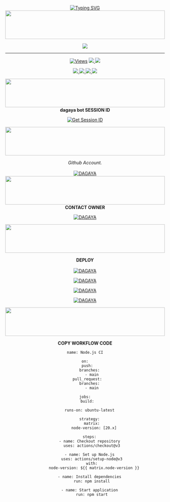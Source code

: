 <div align="center">


 [![Typing SVG](https://readme-typing-svg.demolab.com?font=Fira+Code&weight=600&size=37&pause=1000&color=F722F2&width=435&lines=𝗕𝗢𝗧+ＤＡＧＡＹＡ+MD+V1)](https://git.io/typing-svg)
 <img src="https://i.imgur.com/dBaSKWF.gif" height="90" width="100%">
 
<p align="center">
<a href="[https://github.com/tslovest/dagaya-md](https://github.com/tslovest/dagaya-md)">
    <img src=https://i.ibb.co/2W4twvC/7688.jpg" 
</a>
<hr>
 <p align="center">

  <a href="htt">
    <img src="https://hits.seeyoufarm.com/api/count/incr/badge.svg?url=https%3A%2F%2Fgithub.com%2FDAGAYA-MD%2FDAGAYA-MD&count_bg=%2379C83D&title_bg=%23555555&icon=gitpod.svg&icon_color=%23E7E7E7&title=Views&edge_flat=false" alt="Views"/></a>
  
  </a>
  <a href="https://github.com/tslovest/dagaya-md">
    <img src="https://img.shields.io/github/forks/tslovest/dagaya-md?label=Fork&style=social">
    
  </a>
  <a href="https://github.com/tslovest/dagaya-md">
    <img src="https://img.shields.io/github/stars/tslovest/dagaya-md?style=social">
  </a>
</p>

<p align="center">
  <a href="https://github.com/tslovest/dagaya-md">
    <img src="https://img.shields.io/github/repo-size/tslovest/dagaya-md?color=purple&label=Repo%20Size&style=plastic">

  </a>
  <a href="https://github.com/tslovest/dagaya-md">
    <img src="https://img.shields.io/github/license/tslovest/dagaya-md?color=purple&label=License&style=plastic">

  </a>
  <a href="https://github.com/tslovest/dagaya-md">
    <img src="https://img.shields.io/github/languages/top/tslovest/dagaya-md?color=purple&label=Javascript&style=plastic">

  </a>
  <a href="https://github.com/tslovest/dagaya-md">
    <img src="https://img.shields.io/static/v1?label=Author&message=dagaya%20Chathuranga&color=purple&style=plastic">

  </a>
  </p>
</p>

<img src="https://i.imgur.com/dBaSKWF.gif" height="90" width="100%">
<b>dagaya bot SESSION ID </b>

<a href='https://paihttps://pair-code-production.up.railway.app/r-code-production.up.railway.app/' target="_blank"><img alt='Get Session ID' src='https://img.shields.io/badge/Click here to get your session id-blue?style=for-the-badge&logo=opencv&logoColor=white'/></a>

<img src="https://i.imgur.com/dBaSKWF.gif" height="90" width="100%">

  _Github Account._<br><br>
     [![DAGAYA](https://img.shields.io/badge/HOW_TO_MAKE_GITHUB_ACCOUNT-red?style=for-the-badge&logo=youtube&logoColor=white)](https://youtu.be/NZ6oSZfoR88?si=A4ThxQppWddcYZYD)
<br>
<img src="https://i.imgur.com/dBaSKWF.gif" height="90" width="100%">
<b>CONTACT OWNER</b>

[![DAGAYA](https://telegra.ph/file/99460844d012cad1b7ee4.jpg)](https://wa.me/94760419611)

<img src="https://i.imgur.com/dBaSKWF.gif" height="90" width="100%">

<b>DEPLOY</b>
</br>
</br>
 [![DAGAYA](https://img.shields.io/badge/dagaya_md_deploy_on_heroku-430098?style=for-the-badge&logo=heroku&logoColor=white&buttcode=1n2i3m4a)](https://github.com/tslovest/dagaya-md)
  
[![DAGAYA](https://img.shields.io/badge/dagaya_md_deploy_on_railway-0B0D0E?style=for-the-badge&logo=railway&logoColor=white&buttcode=1n2i3m4a)](https://railway.app?referralCode=queen-elisa)
   
[![DAGAYA](https://img.shields.io/badge/dagaya_md_deploy_on_replit-F26207?style=for-the-badge&logo=replit&logoColor=white&buttcode=1n2i3m4a)](https://replit.com/)
   
[![DAGAYA](https://img.shields.io/badge/dagaya_md_deploy_on_render-000000?style=for-the-badge&logo=render&logoColor=white&buttcode=1n2i3m4a)](https://docs.render.com/free)

<img src="https://i.imgur.com/dBaSKWF.gif" height="90" width="100%">

<b>COPY WORKFLOW CODE</b></br>
```
name: Node.js CI

on:
  push:
    branches:
      - main
  pull_request:
    branches:
      - main

jobs:
  build:

    runs-on: ubuntu-latest

    strategy:
      matrix:
        node-version: [20.x]

    steps:
    - name: Checkout repository
      uses: actions/checkout@v3

    - name: Set up Node.js
      uses: actions/setup-node@v3
      with:
        node-version: ${{ matrix.node-version }}

    - name: Install dependencies
      run: npm install

    - name: Start application
      run: npm start
```
